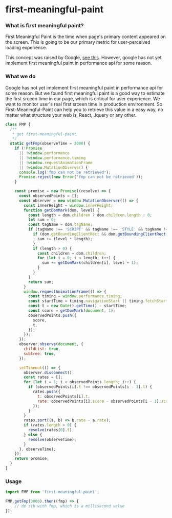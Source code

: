# first-meaningful-paint

### What is first meaningful paint?

First Meaningful Paint is the time when page's primary content appeared on the screen. This is going to be our primary metric for user-perceived loading experience.

This concept was raised by Google, [see this](https://docs.google.com/document/d/1BR94tJdZLsin5poeet0XoTW60M0SjvOJQttKT-JK8HI/view?hl=zh-cn). However, google has not yet implement first meaningful paint in performance api for some reason.

### What we do

Google has not yet implement first meaningful paint in performance api for some reason. But we found first meaningful paint is a good way to estimate the first srceen time in our page, which is critical for user experience. We want to monitor user's real first srceen time in production environment. So First-Meaningful-Paint can help you to retrieve this value in a easy way, no matter what structure your web is, React, Jquery or any other.

```js
class FMP {
  /**
   * get first-meaningful-paint
   */
  static getFmp(observeTime = 3000) {
    if (!Promise
      || !window.performance
      || !window.performance.timing
      || !window.requestAnimationFrame
      || !window.MutationObserver) {
      console.log('fmp can not be retrieved');
      Promise.reject(new Error('fmp can not be retrieved'));
    }

    const promise = new Promise((resolve) => {
      const observedPoints = [];
      const observer = new window.MutationObserver(() => {
        const innerHeight = window.innerHeight;
        function getDomMark(dom, level) {
          const length = dom.children ? dom.children.length : 0;
          let sum = 0;
          const tagName = dom.tagName;
          if (tagName !== 'SCRIPT' && tagName !== 'STYLE' && tagName !== 'META' && tagName !== 'HEAD') {
            if (dom.getBoundingClientRect && dom.getBoundingClientRect().top < innerHeight) {
              sum += (level * length);
            }
            if (length > 0) {
              const children = dom.children;
              for (let i = 0; i < length; i++) {
                sum += getDomMark(children[i], level + 1);
              }
            }
          }
          return sum;
        }
        window.requestAnimationFrame(() => {
          const timing = window.performance.timing;
          const startTime = timing.navigationStart || timing.fetchStart;
          const t = new Date().getTime() - startTime;
          const score = getDomMark(document, 1);
          observedPoints.push({
            score,
            t,
          });
        });
      });
      observer.observe(document, {
        childList: true,
        subtree: true,
      });

      setTimeout(() => {
        observer.disconnect();
        const rates = [];
        for (let i = 1; i < observedPoints.length; i++) {
          if (observedPoints[i].t !== observedPoints[i - 1].t) {
            rates.push({
              t: observedPoints[i].t,
              rate: observedPoints[i].score - observedPoints[i - 1].score,
            });
          }
        }
        rates.sort((a, b) => b.rate - a.rate);
        if (rates.length > 0) {
          resolve(rates[0].t);
        } else {
          resolve(observeTime);
        }
      }, observeTime);
    });
    return promise;
  }
}
```

### Usage

```js
import FMP from 'first-meaningful-paint';

FMP.getFmp(3000).then((fmp) => {
    // do sth with fmp, which is a millisecond value
});
```
